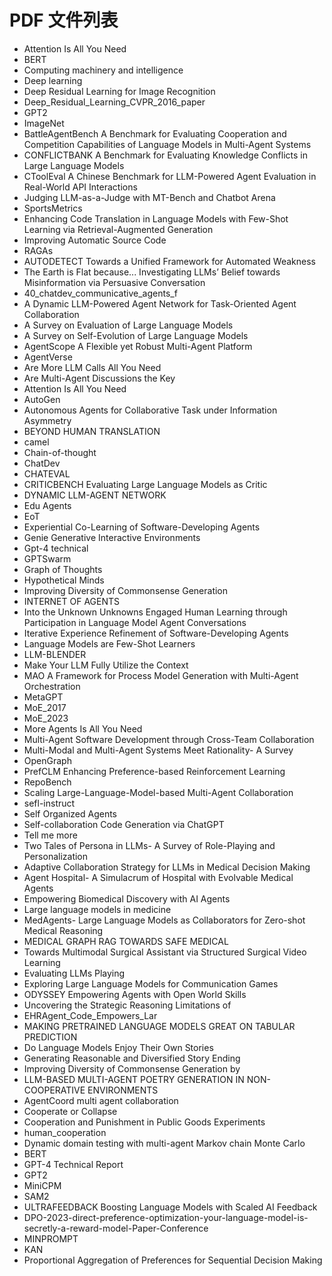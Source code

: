 # PDF 文件列表

- Attention Is All You Need
- BERT
- Computing machinery and intelligence
- Deep learning
- Deep Residual Learning for Image Recognition
- Deep_Residual_Learning_CVPR_2016_paper
- GPT2
- ImageNet
- BattleAgentBench A Benchmark for Evaluating Cooperation and Competition Capabilities of Language Models in Multi-Agent Systems
- CONFLICTBANK A Benchmark for Evaluating Knowledge Conflicts in Large Language Models
- CToolEval A Chinese Benchmark for LLM-Powered Agent Evaluation in Real-World API Interactions
- Judging LLM-as-a-Judge with MT-Bench and Chatbot Arena
- SportsMetrics
- Enhancing Code Translation in Language Models with Few-Shot Learning via Retrieval-Augmented Generation
- Improving Automatic Source Code
- RAGAs
- AUTODETECT Towards a Unified Framework for Automated Weakness
- The Earth is Flat because... Investigating LLMs’ Belief towards Misinformation via Persuasive Conversation
- 40_chatdev_communicative_agents_f
- A Dynamic LLM-Powered Agent Network for Task-Oriented Agent Collaboration
- A Survey on Evaluation of Large Language Models
- A Survey on Self-Evolution of Large Language Models
- AgentScope A Flexible yet Robust Multi-Agent Platform
- AgentVerse
- Are More LLM Calls All You Need
- Are Multi-Agent Discussions the Key
- Attention Is All You Need
- AutoGen
- Autonomous Agents for Collaborative Task under Information Asymmetry
- BEYOND HUMAN TRANSLATION
- camel
- Chain-of-thought
- ChatDev
- CHATEVAL
- CRITICBENCH Evaluating Large Language Models as Critic
- DYNAMIC LLM-AGENT NETWORK
- Edu Agents
- EoT
- Experiential Co-Learning of Software-Developing Agents
- Genie Generative Interactive Environments
- Gpt-4 technical
- GPTSwarm
- Graph of Thoughts
- Hypothetical Minds
- Improving Diversity of Commonsense Generation
- INTERNET OF AGENTS
- Into the Unknown Unknowns Engaged Human Learning through Participation in Language Model Agent Conversations
- Iterative Experience Refinement of Software-Developing Agents
- Language Models are Few-Shot Learners
- LLM-BLENDER
- Make Your LLM Fully Utilize the Context
- MAO A Framework for Process Model Generation with Multi-Agent Orchestration
- MetaGPT
- MoE_2017
- MoE_2023
- More Agents Is All You Need
- Multi-Agent Software Development through Cross-Team Collaboration
- Multi-Modal and Multi-Agent Systems Meet Rationality- A Survey
- OpenGraph
- PrefCLM Enhancing Preference-based Reinforcement Learning
- RepoBench
- Scaling Large-Language-Model-based Multi-Agent Collaboration 
- sefl-instruct
- Self Organized Agents
- Self-collaboration Code Generation via ChatGPT
- Tell me more
- Two Tales of Persona in LLMs- A Survey of Role-Playing and Personalization
- Adaptive Collaboration Strategy for LLMs in Medical Decision Making
- Agent Hospital- A Simulacrum of Hospital with Evolvable Medical Agents
- Empowering Biomedical Discovery with AI Agents
- Large language models in medicine
- MedAgents- Large Language Models as Collaborators for Zero-shot Medical Reasoning
- MEDICAL GRAPH RAG TOWARDS SAFE MEDICAL
- Towards Multimodal Surgical Assistant via Structured Surgical Video Learning
- Evaluating LLMs Playing
- Exploring Large Language Models for Communication Games
- ODYSSEY Empowering Agents with Open World Skills
- Uncovering the Strategic Reasoning Limitations of
- EHRAgent_Code_Empowers_Lar
- MAKING PRETRAINED LANGUAGE MODELS GREAT ON TABULAR PREDICTION
- Do Language Models Enjoy Their Own Stories
- Generating Reasonable and Diversified Story Ending
- Improving Diversity of Commonsense Generation by
- LLM-BASED MULTI-AGENT POETRY GENERATION IN NON-COOPERATIVE ENVIRONMENTS
- AgentCoord multi agent collaboration
- Cooperate or Collapse
- Cooperation and Punishment in Public Goods Experiments
- human_cooperation
- Dynamic domain testing with multi-agent Markov chain Monte Carlo
- BERT
- GPT-4 Technical Report
- GPT2
- MiniCPM
- SAM2
- ULTRAFEEDBACK Boosting Language Models with Scaled AI Feedback
- DPO-2023-direct-preference-optimization-your-language-model-is-secretly-a-reward-model-Paper-Conference
- MINPROMPT
- KAN
- Proportional Aggregation of Preferences for Sequential Decision Making
